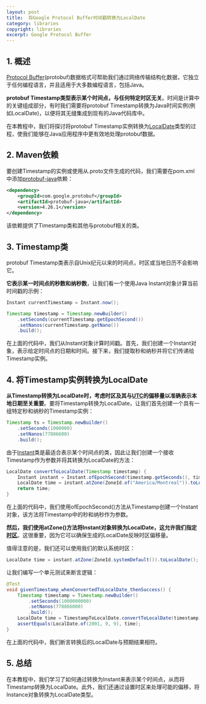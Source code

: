 ```yaml
---
layout: post
title:  将Google Protocol Buffer时间戳转换为LocalDate
category: libraries
copyright: libraries
excerpt: Google Protocol Buffer
---
```


## 1. 概述

[Protocol Buffer](https://www.baeldung.com/google-protocol-buffer)(protobuf)数据格式可帮助我们通过网络传输结构化数据，它独立于任何编程语言，并且适用于大多数编程语言，包括Java。

**protobuf Timestamp类型表示某个时间点，与任何特定时区无关**。时间是计算中的关键组成部分，有时我们需要将protobuf Timestamp转换为Java时间实例(例如LocalDate)，以便将其无缝集成到现有的Java代码库中。

在本教程中，我们将探讨将protobuf Timestamp实例转换为[LocalDate](https://www.baeldung.com/java-creating-localdate-with-values)类型的过程，使我们能够在Java应用程序中更有效地处理protobuf数据。

## 2. Maven依赖

要创建Timestamp的实例或使用从.proto文件生成的代码，我们需要在pom.xml中添加[protobuf-java](https://mvnrepository.com/artifact/com.google.protobuf/protobuf-java)依赖：

```xml
<dependency>
    <groupId>com.google.protobuf</groupId>
    <artifactId>protobuf-java</artifactId>
    <version>4.26.1</version>
</dependency>
```

该依赖提供了Timestamp类和其他与protobuf相关的类。

## 3. Timestamp类

protobuf Timestamp类表示自Unix纪元以来的时间点，时区或当地日历不会影响它。

**它表示某一时间点的秒数和纳秒数**，让我们看一个使用Java Instant对象计算当前时间戳的示例：

```java
Instant currentTimestamp = Instant.now();

Timestamp timestamp = Timestamp.newBuilder()
    .setSeconds(currentTimestamp.getEpochSecond())
    .setNanos(currentTimestamp.getNano())
    .build();
```

在上面的代码中，我们从Instant对象计算时间戳。首先，我们创建一个Instant对象，表示给定时间点的日期和时间。接下来，我们提取秒和纳秒并将它们传递给Timestamp实例。

## 4. 将Timestamp实例转换为LocalDate

**从Timestamp转换为LocalDate时，考虑时区及其与[UTC](https://www.baeldung.com/java-time-zones)的偏移量以准确表示本地日期至关重要**。要将Timestamp转换为LocalDate，让我们首先创建一个具有一组特定秒和纳秒的Timestamp实例：

```java
Timestamp ts = Timestamp.newBuilder()
    .setSeconds(1000000)
    .setNanos(77886600)
    .build();
```

由于[Instant](https://www.baeldung.com/java-instant-to-string)类是最适合表示某个时间点的类，因此让我们创建一个接收Timestamp作为参数并将其转换为LocalDate的方法：

```java
LocalDate convertToLocalDate(Timestamp timestamp) {
    Instant instant = Instant.ofEpochSecond(timestamp.getSeconds(), timestamp.getNanos());
    LocalDate time = instant.atZone(ZoneId.of("America/Montreal")).toLocalDate();
    return time;
}
```

在上面的代码中，我们使用ofEpochSecond()方法从Timestamp创建一个Instant对象，该方法将Timestamp中的秒和纳秒作为参数。

**然后，我们使用atZone()方法将Instant对象转换为LocalDate，这允许我们指定[时区](https://www.baeldung.com/java-set-date-time-zone)**。这很重要，因为它可以确保生成的LocalDate反映时区偏移量。

值得注意的是，我们还可以使用我们的默认系统时区：

```java
LocalDate time = instant.atZone(ZoneId.systemDefault()).toLocalDate();
```

让我们编写一个单元测试来断言逻辑：

```java
@Test
void givenTimestamp_whenConvertedToLocalDate_thenSuccess() {
    Timestamp timestamp = Timestamp.newBuilder()
        .setSeconds(1000000000)
        .setNanos(778866000)
        .build();
    LocalDate time = TimestampToLocalDate.convertToLocalDate(timestamp);
    assertEquals(LocalDate.of(2001, 9, 9), time);
}
```

在上面的代码中，我们断言转换后的LocalDate与预期结果相符。

## 5. 总结

在本教程中，我们学习了如何通过转换为Instant来表示某个时间点，从而将Timestamp转换为LocalDate。此外，我们还通过设置时区来处理可能的偏移，将Instance对象转换为LocalDate类型。